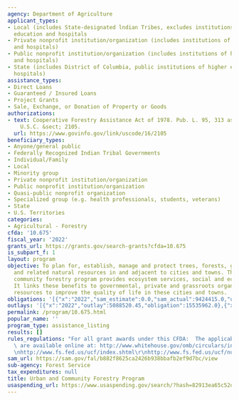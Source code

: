 ```yaml
---
agency: Department of Agriculture
applicant_types:
- Local (includes State-designated lndian Tribes, excludes institutions of higher
  education and hospitals
- Private nonprofit institution/organization (includes institutions of higher education
  and hospitals)
- Public nonprofit institution/organization (includes institutions of higher education
  and hospitals)
- State (includes District of Columbia, public institutions of higher education and
  hospitals)
assistance_types:
- Direct Loans
- Guaranteed / Insured Loans
- Project Grants
- Sale, Exchange, or Donation of Property or Goods
authorizations:
- text: Cooperative Forestry Assistance Act of 1978. Pub. L. 95, 313 as amended. 16
    U.S.C. &sect; 2105.
  url: https://www.govinfo.gov/link/uscode/16/2105
beneficiary_types:
- Anyone/general public
- Federally Recognized Indian Tribal Governments
- Individual/Family
- Local
- Minority group
- Private nonprofit institution/organization
- Public nonprofit institution/organization
- Quasi-public nonprofit organization
- Specialized group (e.g. health professionals, students, veterans)
- State
- U.S. Territories
categories:
- Agricultural - Forestry
cfda: '10.675'
fiscal_year: '2022'
grants_url: https://grants.gov/search-grants?cfda=10.675
is_subpart_f: 1
layout: program
objective: To plan for, establish, manage and protect trees, forests, green spaces
  and related natural resources in and adjacent to cities and towns. The urban and
  community forestry program provides ecosystem services, social and economic benefits.
  It links these benefits to governmental, private and grassroots organizations and
  resources to improve the quality of life in these cities and towns.
obligations: '[{"x":"2022","sam_estimate":0.0,"sam_actual":9424415.0,"usa_spending_actual":9648222.12},{"x":"2023","sam_estimate":0.0,"sam_actual":13417041.0,"usa_spending_actual":13228266.18},{"x":"2024","sam_estimate":36000000.0,"sam_actual":0.0,"usa_spending_actual":8699156.36}]'
outlays: '[{"x":"2022","outlay":5088520.45,"obligation":15535962.0},{"x":"2023","outlay":2954961.42,"obligation":9157088.5},{"x":"2024","outlay":142450.09,"obligation":6124054.34}]'
permalink: /program/10.675.html
popular_name: ''
program_type: assistance_listing
results: []
rules_regulations: "For all grant awards under this CFDA:  The applicable OMB Circulars\
  \ are available online at: http://www.whitehouse.gov/omb/circulars/index.html.\r\
  \nhttp://www.fs.fed.us/ucf/index.shtml\r\nhttp://www.fs.fed.us/ucf/nucfac.shtml"
sam_url: https://sam.gov/fal/b882f8625ca2426b938bbafb2ef9d7bc/view
sub-agency: Forest Service
tax_expenditures: null
title: Urban and Community Forestry Program
usaspending_url: https://www.usaspending.gov/search/?hash=82913ea65c52d97119058f819c939812
---
```


